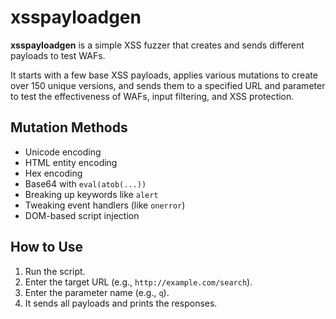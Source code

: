 # xsspayloadgen

**xsspayloadgen** is a simple XSS fuzzer that creates and sends different payloads to test WAFs.

It starts with a few base XSS payloads, applies various mutations to create over 150 unique versions, and sends them to a specified URL and parameter to test the effectiveness of WAFs, input filtering, and XSS protection.

## Mutation Methods

- Unicode encoding
- HTML entity encoding
- Hex encoding
- Base64 with `eval(atob(...))`
- Breaking up keywords like `alert`
- Tweaking event handlers (like `onerror`)
- DOM-based script injection

## How to Use

1. Run the script.
2. Enter the target URL (e.g., `http://example.com/search`).
3. Enter the parameter name (e.g., `q`).
4. It sends all payloads and prints the responses.
